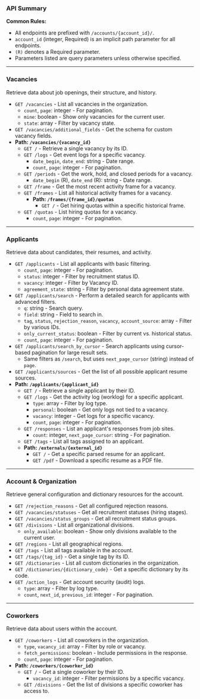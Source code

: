### **API Summary**

**Common Rules:**
*   All endpoints are prefixed with `/accounts/{account_id}/`.
*   `account_id` (integer, Required) is an implicit path parameter for all endpoints.
*   `(R)` denotes a Required parameter.
*   Parameters listed are query parameters unless otherwise specified.

---

### **Vacancies**
Retrieve data about job openings, their structure, and history.

*   `GET /vacancies` - List all vacancies in the organization.
    *   `count`, `page`: integer - For pagination.
    *   `mine`: boolean - Show only vacancies for the current user.
    *   `state`: array - Filter by vacancy state.
*   `GET /vacancies/additional_fields` - Get the schema for custom vacancy fields.
*   **Path: `/vacancies/{vacancy_id}`**
    *   `GET /` - Retrieve a single vacancy by its ID.
    *   `GET /logs` - Get event logs for a specific vacancy.
        *   `date_begin`, `date_end`: string - Date range.
        *   `count`, `page`: integer - For pagination.
    *   `GET /periods` - Get the work, hold, and closed periods for a vacancy.
        *   `date_begin` (R), `date_end` (R): string - Date range.
    *   `GET /frame` - Get the most recent activity frame for a vacancy.
    *   `GET /frames` - List all historical activity frames for a vacancy.
        *   **Path: `/frames/{frame_id}/quotas`**
            *   `GET /` - Get hiring quotas within a specific historical frame.
    *   `GET /quotas` - List hiring quotas for a vacancy.
        *   `count`, `page`: integer - For pagination.

---

### **Applicants**
Retrieve data about candidates, their resumes, and activity.

*   `GET /applicants` - List all applicants with basic filtering.
    *   `count`, `page`: integer - For pagination.
    *   `status`: integer - Filter by recruitment status ID.
    *   `vacancy`: integer - Filter by Vacancy ID.
    *   `agreement_state`: string - Filter by personal data agreement state.
*   `GET /applicants/search` - Perform a detailed search for applicants with advanced filters.
    *   `q`: string - Search query.
    *   `field`: string - Field to search in.
    *   `tag`, `status`, `rejection_reason`, `vacancy`, `account_source`: array - Filter by various IDs.
    *   `only_current_status`: boolean - Filter by current vs. historical status.
    *   `count`, `page`: integer - For pagination.
*   `GET /applicants/search_by_cursor` - Search applicants using cursor-based pagination for large result sets.
    *   Same filters as `/search`, but uses `next_page_cursor` (string) instead of `page`.
*   `GET /applicants/sources` - Get the list of all possible applicant resume sources.
*   **Path: `/applicants/{applicant_id}`**
    *   `GET /` - Retrieve a single applicant by their ID.
    *   `GET /logs` - Get the activity log (worklog) for a specific applicant.
        *   `type`: array - Filter by log type.
        *   `personal`: boolean - Get only logs not tied to a vacancy.
        *   `vacancy`: integer - Get logs for a specific vacancy.
        *   `count`, `page`: integer - For pagination.
    *   `GET /responses` - List an applicant's responses from job sites.
        *   `count`: integer, `next_page_cursor`: string - For pagination.
    *   `GET /tags` - List all tags assigned to an applicant.
    *   **Path: `/externals/{external_id}`**
        *   `GET /` - Get a specific parsed resume for an applicant.
        *   `GET /pdf` - Download a specific resume as a PDF file.

---

### **Account & Organization**
Retrieve general configuration and dictionary resources for the account.

*   `GET /rejection_reasons` - Get all configured rejection reasons.
*   `GET /vacancies/statuses` - Get all recruitment statuses (hiring stages).
*   `GET /vacancies/status_groups` - Get all recruitment status groups.
*   `GET /divisions` - List all organizational divisions.
    *   `only_available`: boolean - Show only divisions available to the current user.
*   `GET /regions` - List all geographical regions.
*   `GET /tags` - List all tags available in the account.
*   `GET /tags/{tag_id}` - Get a single tag by its ID.
*   `GET /dictionaries` - List all custom dictionaries in the organization.
*   `GET /dictionaries/{dictionary_code}` - Get a specific dictionary by its code.
*   `GET /action_logs` - Get account security (audit) logs.
    *   `type`: array - Filter by log type.
    *   `count`, `next_id`, `previous_id`: integer - For pagination.

---

### **Coworkers**
Retrieve data about users within the account.

*   `GET /coworkers` - List all coworkers in the organization.
    *   `type`, `vacancy_id`: array - Filter by role or vacancy.
    *   `fetch_permissions`: boolean - Include permissions in the response.
    *   `count`, `page`: integer - For pagination.
*   **Path: `/coworkers/{coworker_id}`**
    *   `GET /` - Get a single coworker by their ID.
        *   `vacancy_id`: integer - Filter permissions by a specific vacancy.
    *   `GET /divisions` - Get the list of divisions a specific coworker has access to.